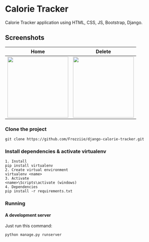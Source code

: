 # Calorie Tracker
Calorie Tracker application using HTML, CSS, JS, Bootstrap, Django.

## Screenshots
| Home | Delete |
|------|--------|
| <img src="src/screenshots/ct_home.png" width="200"> | <img src="src/screenshots/capture.png" width="200"> |

### Clone the project

```
git clone https://github.com/Frozziie/django-calorie-tracker.git
```

### Install dependencies & activate virtualenv

```
1. Install
pip install virtualenv
2. Create virtual environment
virtualenv <name>
3. Activate
<name>\Scripts\activate (windows)
4. Dependencies
pip install -r requirements.txt
```

### Running

#### A development server

Just run this command:

```
python manage.py runserver
```